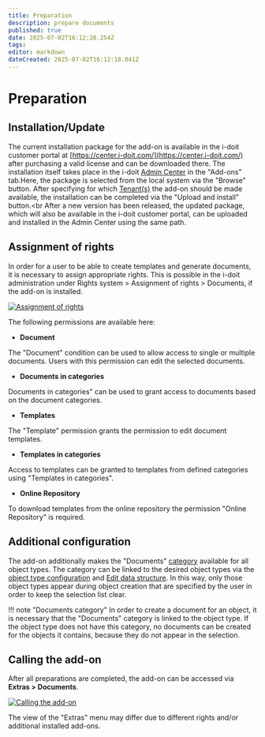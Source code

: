 ```yaml
---
title: Preparation
description: prepare documents
published: true
date: 2025-07-02T16:12:20.254Z
tags: 
editor: markdown
dateCreated: 2025-07-02T16:12:18.041Z
---
```


# Preparation

## Installation/Update

The current installation package for the add-on is available in the i-doit customer portal at [https://center.i-doit.com/](https://center.i-doit.com/) after purchasing a valid license and can be downloaded there. The installation itself takes place in the i-doit [Admin Center](../../system-administration/admin-center.md) in the "Add-ons" tab.Here, the package is selected from the local system via the "Browse" button. After specifying for which [Tenant(s)](../../system-administration/multi-tenant.md) the add-on should be made available, the installation can be completed via the "Upload and install" button.<br
After a new version has been released, the updated package, which will also be available in the i-doit customer portal, can be uploaded and installed in the Admin Center using the same path.

## Assignment of rights

In order for a user to be able to create templates and generate documents, it is necessary to assign appropriate rights. This is possible in the i-doit administration under Rights system > Assignment of rights > Documents, if the add-on is installed.

[![Assignment of rights](../../assets/images/en/i-doit-add-ons/documents/preperation/1-dp.png)](../../assets/images/en/i-doit-add-ons/documents/preperation/1-dp.png)

The following permissions are available here:

-   **Document**

The "Document" condition can be used to allow access to single or multiple documents. Users with this permission can edit the selected documents.

-   **Documents in categories**

Documents in categories" can be used to grant access to documents based on the document categories.

-   **Templates**

The "Template" permission grants the permission to edit document templates.

-   **Templates in categories**

Access to templates can be granted to templates from defined categories using "Templates in categories".

-   **Online Repository**

To download templates from the online repository the permission "Online Repository" is required.

## Additional configuration

The add-on additionally makes the "Documents" [category](../../basics/categories-and-attributes.md) available for all object types. The category can be linked to the desired object types via the [object type configuration](../../basics/custom-object-types.md) and [Edit data structure](../../basics/assignment-of-categories-to-object-types.md). In this way, only those object types appear during object creation that are specified by the user in order to keep the selection list clear.

!!! note "Documents category"
    In order to create a document for an object, it is necessary that the "Documents" category is linked to the object type. If the object type does not have this category, no documents can be created for the objects it contains, because they do not appear in the selection.

## Calling the add-on

After all preparations are completed, the add-on can be accessed via **Extras > Documents**.

[![Calling the add-on](../../assets/images/en/i-doit-add-ons/documents/preperation/2-dp.png)](../../assets/images/en/i-doit-add-ons/documents/preperation/2-dp.png)

The view of the "Extras" menu may differ due to different rights and/or additional installed add-ons.
